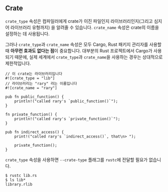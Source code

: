 ## Crate

`crate_type` 속성은 컴파일러에게 crate가
이진 파일인지 라이브러리인지(그리고 심지어 라이브러리 유형까지)
을 알려줄 수 있습니다. `crate_name` 속성은 crate의 이름을 설정하는 데 사용됩니다.

그러나 `crate_type`과 `crate_name` 속성은 모두 Cargo, Rust 패키지 관리자를 사용할 때
**아무런 효과도 없다는 점**이 중요합니다. 대부분의 Rust 프로젝트에서 Cargo가 사용되기 때문에,
실제 세계에서 `crate_type`과 `crate_name`을 사용하는 경우는 상대적으로 제한적입니다.

```rust,editable
// 이 crate는 라이브러리입니다
#![crate_type = "lib"]
// 라이브러리는 "rary" 라는 이름입니다
#![crate_name = "rary"]

pub fn public_function() {
    println!("called rary's `public_function()`");
}

fn private_function() {
    println!("called rary's `private_function()`");
}

pub fn indirect_access() {
    print!("called rary's `indirect_access()`, that\n> ");

    private_function();
}
```

`crate_type` 속성을 사용하면 `--crate-type` 플래그를 `rustc`에 전달할 필요가 없습니다.

```shell
$ rustc lib.rs
$ ls lib*
library.rlib
```
